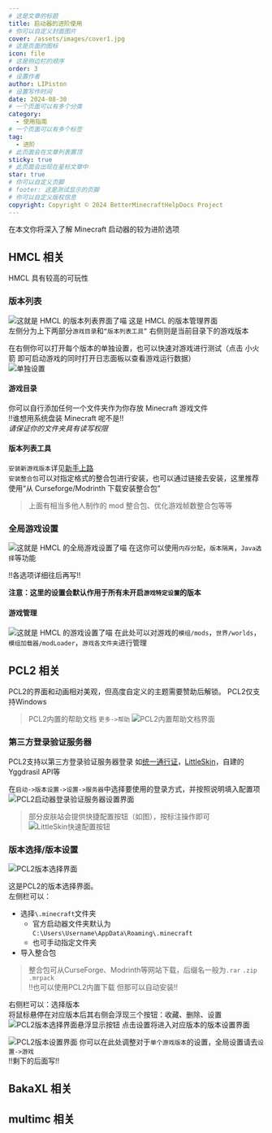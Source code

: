 ```yaml
---
# 这是文章的标题
title: 启动器的进阶使用
# 你可以自定义封面图片
cover: /assets/images/cover1.jpg
# 这是页面的图标
icon: file
# 这是侧边栏的顺序
order: 3
# 设置作者
author: LIPiston
# 设置写作时间
date: 2024-08-30
# 一个页面可以有多个分类
category:
  - 使用指南
# 一个页面可以有多个标签
tag:
  - 进阶
# 此页面会在文章列表置顶
sticky: true
# 此页面会出现在星标文章中
star: true
# 你可以自定义页脚
# footer: 这是测试显示的页脚
# 你可以自定义版权信息
copyright: Copyright © 2024 BetterMinecraftHelpDocs Project
---
```


在本文你将深入了解 Minecraft 启动器的较为进阶选项

## HMCL 相关

HMCL 具有较高的可玩性

### 版本列表

![这就是 HMCL 的版本列表界面了喵](image.png)
这是 HMCL 的版本管理界面  
左侧分为上下两部分`游戏目录`和`“版本列表工具”`
右侧则是当前目录下的游戏版本

在右侧你可以打开每个版本的单独设置，也可以快速对游戏进行测试（点击 小火箭 即可启动游戏的同时打开日志面板以查看游戏运行数据）  
![单独设置](image-1.png)

#### 游戏目录

你可以自行添加任何一个文件夹作为你存放 Minecraft 游戏文件  
!!谁想用系统盘装 Minecraft 呢不是!!  
_请保证你的文件夹具有读写权限_

#### 版本列表工具

`安装新游戏版本`详见[新手上路](/get-start/)  
`安装整合包`可以对指定格式的整合包进行安装，也可以通过链接去安装，这里推荐使用“从 Curseforge/Modrinth 下载安装整合包”
> 上面有相当多他人制作的 mod 整合包、优化游戏帧数整合包等等

### 全局游戏设置

![这就是 HMCL 的全局游戏设置了喵](image-2.png)
在这你可以使用`内存分配`，`版本隔离`，`Java选择`等功能  

!!各选项详细往后再写!!
  
__注意：这里的设置会默认作用于所有未开启`游戏特定设置`的版本__

#### 游戏管理

![这就是 HMCL 的游戏设置了喵](image-3.png)
在此处可以对游戏的`模组/mods`，`世界/worlds`，`模组加载器/modLoader`，`游戏各文件夹`进行管理

## PCL2 相关

PCL2的界面和动画相对美观，但高度自定义的主题需要赞助后解锁。 PCL2仅支持Windows

> PCL2内置的帮助文档 `更多->帮助`
> ![PCL2内置帮助文档界面](image-7.png)

### 第三方登录验证服务器

PCL2支持以第三方登录验证服务器登录 如[统一通行证](https://login.mc-user.com:233/account/login)，[LittleSkin](https://littleskin.cn/)，自建的Yggdrasil API等

在`启动->版本设置->设置->服务器`中选择要使用的登录方式，并按照说明填入配置项  
![PCL2启动器登录验证服务器设置界面](image-4.png)

> 部分皮肤站会提供快捷配置按钮（如图），按标注操作即可   
> ![LittleSkin快速配置按钮](image-5.png)
  
### 版本选择/版本设置

![PCL2版本选择界面](image-6.png)

这是PCL2的版本选择界面。  
左侧栏可以：
- 选择`\.minecraft`文件夹  
  - 官方启动器文件夹默认为`C:\Users\Username\AppData\Roaming\.minecraft`  
  - 也可手动指定文件夹
- 导入整合包
> 整合包可从CurseForge、Modrinth等网站下载，后缀名一般为`.rar` `.zip` `.mrpack`  
> !!也可以使用PCL2内置下载 但那可以自动安装!!

右侧栏可以：选择版本  
将鼠标悬停在对应版本后其右侧会浮现三个按钮：收藏、删除、设置  
![PCL2版本选择界面悬浮显示按钮](image-8.png)
点击设置将进入对应版本的版本设置界面  
  
![PCL2版本设置界面](image-9.png)
你可以在此处调整对于`单个游戏版本`的设置，全局设置请去`设置->游戏`  
!!剩下的后面写!!
  
## BakaXL 相关

## multimc 相关

